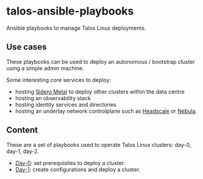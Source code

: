 # talos-ansible-playbooks

Ansible playbooks to manage Talos Linux deployments.

## Use cases

These playbooks can be used to deploy an autonomous / bootstrap cluster using a simple admin machine.

Some interesting core services to deploy:

- hosting [Sidero Metal](https://www.sidero.dev) to deploy other clusters within the data centre
- hosting an observability stack
- hosting identity services and directories
- hosting an underlay network controlplane such as [Headscale](https://github.com/juanfont/headscale) or [Nebula](https://github.com/slackhq/nebula).

## Content

These are a set of playbooks used to operate Talos Linux clusters: day-0, day-1, day-2.

- [Day-0](./day-0/README.md): set prerequisites to deploy a cluster.
- [Day-1](./day-1/README.md): create configurations and deploy a cluster.

